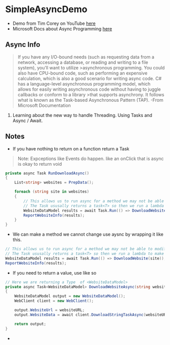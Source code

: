 # SimpleAsyncDemo

- Demo from Tim Corey on YouTube [here](https://youtu.be/2moh18sh5p4 "C# Async/Await YouTube Tutorial")
- Microsoft Docs about Async Programming [here](https://docs.microsoft.com/en-us/dotnet/csharp/async "Microsoft Docs on Async Programming")

## Async Info

>If you have any I/O-bound needs (such as requesting data from a network, accessing a database, or reading and writing to a file system), you'll want to utilize >asynchronous programming. You could also have CPU-bound code, such as performing an expensive calculation, which is also a good scenario for writing async code.
>C# has a language-level asynchronous programming model, which allows for easily writing asynchronous code without having to juggle callbacks or conform to a library >that supports asynchrony. It follows what is known as the Task-based Asynchronous Pattern (TAP).
-From Microsoft Documentation

1. Learning about the new way to handle Threading. Using Tasks and Async / Await.

## Notes

- If you have nothing to return on a function return a Task

> Note: Expceptions like Events do happen. like an onClick that is async is okay to return void

```C#
private async Task RunDownloadAsync()
{
    List<string> websites = PrepData();

    foreach (string site in websites)
    {
        // This allows us to run async for a method we may not be able to modify
        // The Task ususally returns a task<T> so then we run a lambda to make this work
        WebsiteDataModel results = await Task.Run(() => DownloadWebsite(site));
        ReportWebsiteInfo(results);
    }
}
```

- We can make a method we cannot change use aysnc by wrapping it like this.

```C#
// This allows us to run async for a method we may not be able to modify
// The Task ususally returns a task<T> so then we run a lambda to make this work
WebsiteDataModel results = await Task.Run(() => DownloadWebsite(site));
ReportWebsiteInfo(results);
```

- If you need to return a value, use like so

```C#
// Here we are returning a Type  of <WebsiteDataModel>
private async Task<WebsiteDataModel> DownloadWebsiteAsync(string websiteURL)
{
    WebsiteDataModel output = new WebsiteDataModel();
    WebClient client = new WebClient();

    output.WebsiteUrl = websiteURL;
    output.WebsiteData = await client.DownloadStringTaskAsync(websiteURL);

    return output;
}
```

- 
